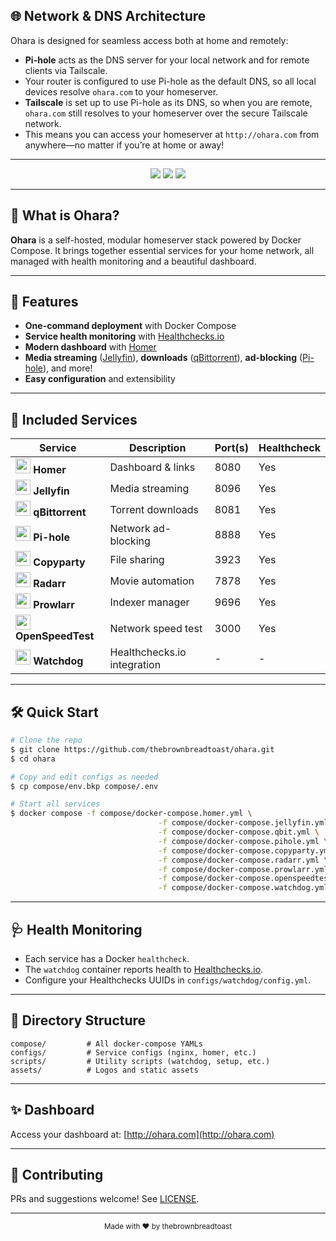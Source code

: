 ## 🌐 Network & DNS Architecture

Ohara is designed for seamless access both at home and remotely:

- **Pi-hole** acts as the DNS server for your local network and for remote clients via Tailscale.
- Your router is configured to use Pi-hole as the default DNS, so all local devices resolve `ohara.com` to your homeserver.
- **Tailscale** is set up to use Pi-hole as its DNS, so when you are remote, `ohara.com` still resolves to your homeserver over the secure Tailscale network.
- This means you can access your homeserver at `http://ohara.com` from anywhere—no matter if you’re at home or away!

---

<p align="center">
	<img src="https://healthchecks.io/badge/b02318c7-d44f-4edf-b034-4b3afc/jMNtyHx2-2.svg"/>
	<img src="https://img.shields.io/badge/docker-compose-blue?logo=docker&style=flat-square"/>
	<img src="https://img.shields.io/badge/healthchecks.io-integrated-orange?style=flat-square"/>
</p>

---

## 🏡 What is Ohara?

**Ohara** is a self-hosted, modular homeserver stack powered by Docker Compose. It brings together essential services for your home network, all managed with health monitoring and a beautiful dashboard.

---

## 🚀 Features

- **One-command deployment** with Docker Compose
- **Service health monitoring** with [Healthchecks.io](https://healthchecks.io)
- **Modern dashboard** with [Homer](https://github.com/bastienwirtz/homer)
- **Media streaming** ([Jellyfin](https://jellyfin.org)), **downloads** ([qBittorrent](https://www.qbittorrent.org)), **ad-blocking** ([Pi-hole](https://pi-hole.net)), and more!
- **Easy configuration** and extensibility

---

## 🧩 Included Services

| Service         | Description                | Port(s)   | Healthcheck |
|-----------------|---------------------------|-----------|-------------|
| <img src="https://cdn.jsdelivr.net/gh/devicons/devicon/icons/docker/docker-original.svg" width="24"/> **Homer**        | Dashboard & links           | 8080      | Yes         |
| <img src="https://cdn.jsdelivr.net/gh/devicons/devicon/icons/docker/docker-original.svg" width="24"/> **Jellyfin**     | Media streaming             | 8096      | Yes         |
| <img src="https://cdn.jsdelivr.net/gh/devicons/devicon/icons/docker/docker-original.svg" width="24"/> **qBittorrent** | Torrent downloads           | 8081      | Yes         |
| <img src="https://cdn.jsdelivr.net/gh/devicons/devicon/icons/docker/docker-original.svg" width="24"/> **Pi-hole**     | Network ad-blocking         | 8888      | Yes         |
| <img src="https://cdn.jsdelivr.net/gh/devicons/devicon/icons/docker/docker-original.svg" width="24"/> **Copyparty**   | File sharing                | 3923      | Yes         |
| <img src="https://cdn.jsdelivr.net/gh/devicons/devicon/icons/docker/docker-original.svg" width="24"/> **Radarr**      | Movie automation            | 7878      | Yes         |
| <img src="https://cdn.jsdelivr.net/gh/devicons/devicon/icons/docker/docker-original.svg" width="24"/> **Prowlarr**    | Indexer manager             | 9696      | Yes         |
| <img src="https://cdn.jsdelivr.net/gh/devicons/devicon/icons/docker/docker-original.svg" width="24"/> **OpenSpeedTest**| Network speed test          | 3000      | Yes         |
| <img src="https://cdn.jsdelivr.net/gh/devicons/devicon/icons/python/python-original.svg" width="24"/> **Watchdog**    | Healthchecks.io integration | -         | -           |

---

## 🛠️ Quick Start

```sh
# Clone the repo
$ git clone https://github.com/thebrownbreadtoast/ohara.git
$ cd ohara

# Copy and edit configs as needed
$ cp compose/env.bkp compose/.env

# Start all services
$ docker compose -f compose/docker-compose.homer.yml \
								 -f compose/docker-compose.jellyfin.yml \
								 -f compose/docker-compose.qbit.yml \
								 -f compose/docker-compose.pihole.yml \
								 -f compose/docker-compose.copyparty.yml \
								 -f compose/docker-compose.radarr.yml \
								 -f compose/docker-compose.prowlarr.yml \
								 -f compose/docker-compose.openspeedtest.yml \
								 -f compose/docker-compose.watchdog.yml up -d
```

---

## 🩺 Health Monitoring

- Each service has a Docker `healthcheck`.
- The `watchdog` container reports health to [Healthchecks.io](https://healthchecks.io).
- Configure your Healthchecks UUIDs in `configs/watchdog/config.yml`.

---

## 📁 Directory Structure

```text
compose/         # All docker-compose YAMLs
configs/         # Service configs (nginx, homer, etc.)
scripts/         # Utility scripts (watchdog, setup, etc.)
assets/          # Logos and static assets
```

---

## ✨ Dashboard

Access your dashboard at: [http://ohara.com](http://ohara.com)

---

## 🤝 Contributing

PRs and suggestions welcome! See [LICENSE](LICENSE).

---

<p align="center">
	<sub>Made with ❤️ by thebrownbreadtoast</sub>
</p>